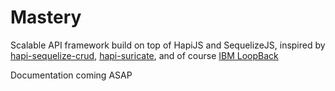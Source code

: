 # Mastery
Scalable API framework build on top of HapiJS and SequelizeJS, inspired by [hapi-sequelize-crud](https://github.com/mdibaiee/hapi-sequelize-crud), [hapi-suricate](https://github.com/viniciusbo/hapi-suricate), and of course [IBM LoopBack](http://loopback.io/)

Documentation coming ASAP
